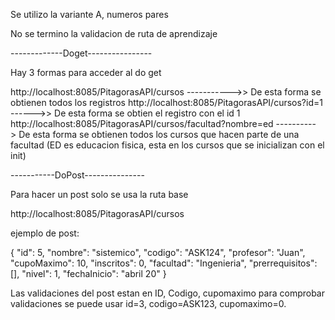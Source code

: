 Se utilizo la variante A, numeros pares

No se termino la validacion de ruta de aprendizaje

-------------Doget----------------

Hay 3 formas para acceder al do get

http://localhost:8085/PitagorasAPI/cursos  ----------->> De esta forma se obtienen todos los registros
http://localhost:8085/PitagorasAPI/cursos?id=1  ------>> De esta forma se obtien el registro con el id 1
http://localhost:8085/PitagorasAPI/cursos/facultad?nombre=ed    ---------->  De esta forma se obtienen todos los cursos que hacen parte de una facultad  (ED es educacion fisica, esta en los cursos que se inicializan con el init)


-----------DoPost---------------

Para hacer un post solo se usa la ruta base

http://localhost:8085/PitagorasAPI/cursos

ejemplo de post:

{
    "id": 5,
  "nombre": "sistemico",
  "codigo": "ASK124", 
  "profesor": "Juan",
  "cupoMaximo": 10,
  "inscritos": 0,
  "facultad": "Ingenieria",
  "prerrequisitos": [],
  "nivel": 1,
  "fechaInicio": "abril 20"
  }


Las validaciones del post estan en ID, Codigo, cupomaximo
para comprobar validaciones se puede usar id=3, codigo=ASK123, cupomaximo=0.
